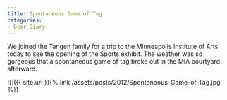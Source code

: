 ```yaml
---
title: Spontaneous Game of Tag
categories:
- Dear Diary
---
```


We joined the Tangen family for a trip to the Minneapolis Institute of Arts today to see the opening of the Sports exhibit. The weather was so gorgeous that a spontaneous game of tag broke out in the MIA courtyard afterward.

![]({{ site.url }}{% link /assets/posts/2012/Spontaneous-Game-of-Tag.jpg %})
